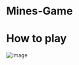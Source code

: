 # Mines-Game
# How to play
![image](https://github.com/user-attachments/assets/082bf05d-fadf-4315-808d-a072da03732f)



